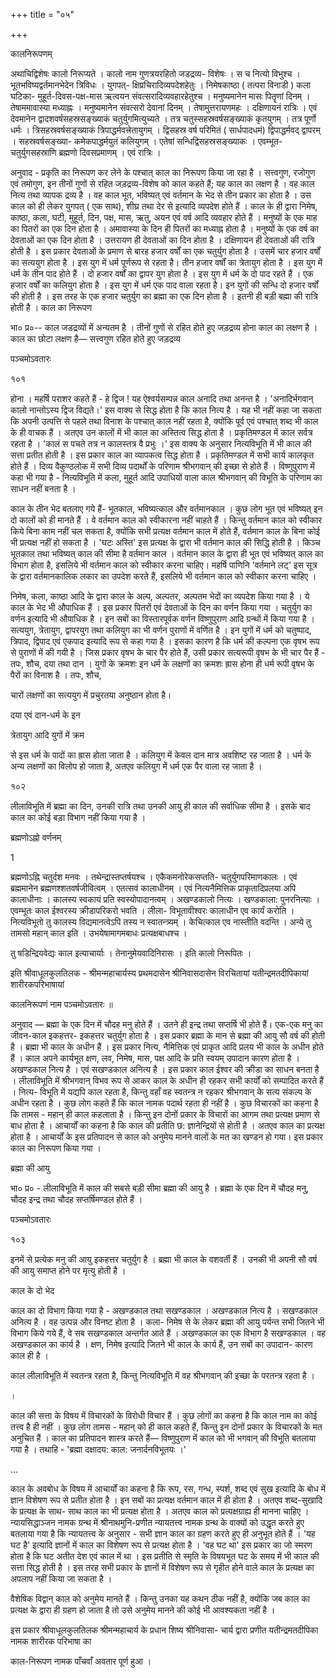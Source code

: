 +++
title = "०५"

+++

कालनिरूपणम् 

अथाचिद्विशेषः कालो निरूप्यते । कालो नाम गुणत्रयरहितो जडद्रव्य- विशेषः । स च नित्यो विभुश्च । भूतभविष्यद्वर्तमानभेदेन त्रिविधः । युगपत्- क्षिप्रचिरादिव्यपदेशहेतुः । निमेषकाष्ठा ( तत्परा विनाडी ) कला घटिका- मुहूर्त-दिवस-पक्ष-मास ऋत्वयन संवत्सरादिव्यवहारहेतुश्च । मनुष्यमानेन मासः पितॄणां दिनम् । तेषाममावास्या मध्याह्नः । मनुष्यमानेन संवत्सरो देवानां दिनम् । तेषामुत्तरायणमहः । दक्षिणायनं रात्रिः । एवं देवमानेन द्वादशवर्षसहस्रसङ्ख्याकं चतुर्युगमित्युच्यते । तत्र चतुस्सहस्रवर्षसङ्ख्याकं कृतयुगम् । तत्र पूर्णो धर्मः । त्रिसहस्रवर्षसङ्ख्याकं त्रिपाद्धर्मवत्त्रेतायुगम् । द्विसहस्र वर्ष परिमितं ( सार्धपादधमं) द्विपाद्धर्मवद् द्वापरम् । सहस्रवर्षसङ्ख्या- कमेकपाद्धर्मयुतं कलियुगम् । एतेषां सन्धिद्विसहस्रसङ्ख्याकः । एवम्भूत- चतुर्युगसहस्राणि ब्रह्मणो दिवसप्रमाणम् । एवं रात्रिः । 

अनुवाद - प्रकृति का निरूपण कर लेने के पश्चात् काल का निरूपण किया जा रहा है । सत्त्वगुण, रजोगुण एवं तमोगुण, इन तीनों गुणों से रहित जड़द्रव्य-विशेष को काल कहते हैं; यह काल का लक्षण है । वह काल नित्य तथा व्यापक द्रव्य है । वह काल भूत, भविष्यत् एवं वर्तमान के भेद से तीन प्रकार का होता है । उस काल को ही लेकर युगपत् ( एक साथ), शीघ्र तथा देर से इत्यादि व्यपदेश होते हैं । काल के ही द्वारा निमेष, काष्ठा, कला, घटी, मुहूर्त, दिन, पक्ष, मास, ऋतु, अयन एवं वर्ष आदि व्यवहार होते हैं । मनुष्यों के एक माह का पितरों का एक दिन होता है । अमावास्या के दिन ही पितरों का मध्याह्न होता है । मनुष्यों के एक वर्ष का देवताओं का एक दिन होता है । उत्तरायण ही देवताओं का दिन होता है । दक्षिणायन ही देवताओं की रात्रि होती है । इस प्रकार देवताओं के प्रमाण से बारह हजार वर्षों का एक चतुर्युग होता है । उसमें चार हजार वर्षों का सत्ययुग होता है । इस युग में धर्म पूर्णरूप से रहता है। तीन हजार वर्षों का त्रेतायुग होता है । इस युग में धर्म के तीन पाद होते हैं । दो हजार वर्षों का द्वापर युग होता है । इस युग में धर्म के दो पाद रहते हैं । एक हजार वर्षों का कलियुग होता है । इस युग में धर्म एक पाद वाला रहता है। इन युगों की सन्धि दो हजार वर्षों की होती है । इस तरह के एक हजार चतुर्युग का ब्रह्मा का एक दिन होता है । इतनी ही बड़ी बह्मा की रात्रि होती है । काल का निरूपण 

भा० प्र०-- काल जडद्रव्यों में अन्यतम है । तीनों गुणों से रहित होते हुए जड़द्रव्य होना काल का लक्षण है । काल का छोटा लक्षण है— सत्त्वगुण रहित होते हुए जड़द्रव्य 

पञ्चमोऽवतारः 

१०१ 

होना । महर्षि पराशर कहते हैं - हे द्विज ! यह ऐश्वर्यसम्पन्न काल अनादि तथा अनन्त है । 'अनादिर्भगवान् कालो नान्तोऽस्य द्विज विद्यते।' इस वाक्य से सिद्ध होता है कि काल नित्य है । यह भी नहीं कहा जा सकता कि अपनी उत्पत्ति से पहले तथा विनाश के पश्चात् काल नहीं रहता है, क्योंकि पूर्व एवं पश्चात् शब्द भी काल के ही वाचक हैं । अतएव उन कालों में भी काल का अस्तित्व सिद्ध होता है । प्रकृतिमण्डल में काल सर्वत्र रहता है । 'कालं स पचते तत्र न कालस्तत्र वै प्रभुः ।' इस वाक्य के अनुसार नित्यविभूति में भी काल की सत्ता प्रतीत होती है । इस प्रकार काल का व्यापकत्व सिद्ध होता है । प्रकृतिमण्डल में सभी कार्य कालकृत होते हैं । दिव्य वैकुण्ठलोक में सभी दिव्य पदार्थों के परिणाम श्रीभगवान् की इच्छा से होते हैं । विष्णुपुराण में कहा भी गया है - नित्यविभूति में कला, मुहूर्त आदि उपाधियों वाला काल श्रीभगवान् की विभूति के परिणाम का साधन नहीं बनता है । 

काल के तीन भेद बतलाए गये हैं- भूतकाल, भविष्यत्काल और वर्तमानकाल । कुछ लोग भूत एवं भविष्यत् इन दो कालों को ही मानते हैं । वे वर्तमान काल को स्वीकारना नहीं चाहते हैं । किन्तु वर्तमान काल को स्वीकार किये बिना काम नहीं चल सकता है, क्योंकि सभी प्रत्यक्ष वर्तमान काल में होते हैं, वर्तमान काल के बिना कोई भी प्रत्यक्ष नहीं हो सकता है । 'घटः अस्ति' इस प्रत्यक्ष के द्वारा भी वर्तमान काल की सिद्धि होती है । किञ्च भूतकाल तथा भविष्यत् काल की सीमा है वर्तमान काल । वर्तमान काल के द्वारा ही भूत एवं भविष्यत् काल का विभाग होता है, इसलिये भी वर्तमान काल को स्वीकार करना चाहिए। महर्षि पाणिनि 'वर्तमाने लट्' इस सूत्र के द्वारा वर्तमानकालिक लकार का उपदेश करते हैं, इसलिये भी वर्तमान काल को स्वीकार करना चाहिए । 

निमेष, कला, काष्ठा आदि के द्वारा काल के अल्प, अल्पतर, अल्पतम भेदों का व्यपदेश किया गया है । ये काल के भेद भी औपाधिक हैं । इस प्रकार पितरों एवं देवताओं के दिन का वर्णन किया गया । चतुर्युग का वर्णन इत्यादि भी औपाधिक है । इन सबों का विस्तारपूर्वक वर्णन विष्णुपुराण आदि ग्रन्थों में किया गया है । सत्ययुग, त्रेतायुग, द्वापरयुग तथा कलियुग का भी वर्णन पुराणों में वर्णित है । इन युगों में धर्म को चतुष्पाद, त्रिपाद, द्विपाद एवं एकपाद इत्यादि रूप से कहा गया है । इसका कारण है कि धर्म की कल्पना एक वृषभ रूप से पुराणों में की गयी है । जिस प्रकार वृषभ के चार पैर होते हैं, उसी प्रकार सत्यरूपी वृषभ के भी चार पैर हैं - तपः, शौच, दया तथा दान । युगों के क्रमशः इन धर्म के लक्षणों का क्रमशः ह्रास होना ही धर्म रूपी वृषभ के पैरों का विनाश है । तपः, शौच, 

चारों लक्षणों का सत्ययुग में प्रचुरतया अनुष्ठान होता है। 

दया एवं दान-धर्म के इन 

त्रेतायुग आदि युगों में क्रम 

से इस धर्म के पादों का ह्रास होता जाता है । कलियुग में केवल दान मात्र अवशिष्ट रह जाता है । धर्म के अन्य लक्षणों का विलोप हो जाता है, अतएव कलियुग में धर्म एक पैर वाला रह जाता है । 

१०२ 



लीलाविभूति में ब्रह्मा का दिन, उनकी रात्रि तथा उनकी आयु ही काल की सर्वाधिक सीमा है । इसके बाद काल का कोई बड़ा विभाग नहीं किया गया है । 

ब्रह्मणोऽह्नो वर्णनम् 

1 

ब्रह्मणोऽह्नि चतुर्दश मनवः । तथेन्द्रास्तप्तर्षयश्च । एकैकमनोरेकसप्तति- चतुर्युगपरिमाणकालः । एवं ब्रह्ममानेन ब्रह्मणश्शतवर्षजीवित्वम् । एतत्सवं कालाधीनम् । एवं नित्यनैमित्तिक प्राकृतादिप्रलया अपि कालाधीनाः । कालस्य स्वकायं प्रति स्वस्योपादानत्वम् । अखण्डकालो नित्यः । खण्डकाला: पुनरनित्याः । एवम्भूतः काल ईश्वरस्य क्रीडापरिकरो भवति । लीला- विभूतावीश्वरः कालाधीन एव कार्यं करोति । नित्यविभूतो तु कालस्य विद्यमानत्वेऽपि तस्य न स्वातन्त्र्यम् । केचित्काल एव नास्तीति वदन्ति । अन्ये तु तामसो महान् काल इति । उभयेषामागमबाधः प्रत्यक्षबाधश्च । 

तु षडिन्द्रियवेद्यः काल इत्याचार्याः । तेनानुमेयवादिनिरासः । इति कालो निरूपितः । 

इति श्रीवाधूलकुलतिलक - श्रीमन्महाचार्यस्य प्रथमदासेन श्रीनिवासदासेन विरचितायां यतीन्द्रमतदीपिकायां शारीरकपरिभाषायां 

कालनिरूपणं नाम पञ्चमोऽवतारः ॥ 

अनुवाद — ब्रह्मा के एक दिन में चौदह मनु होते हैं । उतने ही इन्द्र तथा सप्तर्षि भी होते हैं। एक-एक मनु का जीवन-काल इकहत्तर- इकहत्तर चतुर्युग होता है । इस प्रकार ब्रह्मा के मान से ब्रह्मा की आयु सौ वर्ष की होती है । ब्रह्मा भी काल के अधीन हैं । इस प्रकार नित्य, नैमित्तिक एवं प्राकृत आदि प्रलय भी काल के अधीन होते हैं । काल अपने कार्यभूत क्षण, लव, निमेष, मास, पक्ष आदि के प्रति स्वयम् उपादान कारण होता है । अखण्डकाल नित्य है । एवं सखण्डकाल अनित्य है । इस प्रकार काल ईश्वर की क्रीडा का साधन बनता है । लीलाविभूति में श्रीभगवान् विभव रूप से आकर काल के अधीन ही रहकर सभी कार्यों को सम्पादित करते हैं । नित्य- विभूति में यद्यपि काल रहता है, किन्तु वहाँ वह स्वतन्त्र न रहकर श्रीभगवान् के सत्य संकल्प के अधीन रहता है । कुछ लोग कहते हैं कि काल नामक पदार्थ रहता ही नहीं है । कुछ विचारकों का कहना है कि तामस - महान् ही काल कहलाता है । किन्तु इन दोनों प्रकार के विचारों का आगम तथा प्रत्यक्ष प्रमाण से बाध होता है । आचार्यों का कहना है कि काल की प्रतीति छ: ज्ञानेन्द्रियों से होती है । अतएव काल का प्रत्यक्ष होता है । आचार्यों के इस प्रतिपादन से काल को अनुमेय मानने वालों के मत का खण्डन हो गया। इस प्रकार काल का निरूपण किया गया । 

ब्रह्मा की आयु 

भा० प्र० - लीलाविभूति में काल की सबसे बड़ी सीमा ब्रह्मा की आयु है । ब्रह्मा के एक दिन में चौदह मनु, चौदह इन्द्र तथा चौदह सप्तर्षिमण्डल होते हैं । 

पञ्चमोऽवतारः 

१०३ 

इनमें से प्रत्येक मनु की आयु इकहत्तर चतुर्युग है । ब्रह्मा भी काल के वशवर्ती हैं । उनकी भी अपनी सौ वर्ष की आयु समाप्त होने पर मृत्यु होती है । 

काल के दो भेद 

काल का दो विभाग किया गया है - अखण्डकाल तथा सखण्डकाल । अखण्डकाल नित्य है । सखण्डकाल अनित्य है । वह उत्पन्न और विनष्ट होता है । कला- निमेष से के लेकर ब्रह्मा की आयु पर्यन्त सभी जितने भी विभाग किये गये हैं, वे सब सखण्डकाल अन्तर्गत आते हैं । अखण्डकाल का एक विभाग है सखण्डकाल । वह अखण्डकाल का कार्य है । क्षण, निमेष इत्यादि जितने भी काल के कार्य हैं, उन सबों का उपादान- कारण काल ही है । 

काल लीलाविभूति में स्वतन्त्र रहता है, किन्तु नित्यविभूति में वह श्रीभगवान् की इच्छा के परतन्त्र रहता है । 

। 

काल की सत्ता के विषय में विचारकों के विरोधी विचार हैं । कुछ लोगों का कहना है कि काल नाम का कोई तत्त्व है ही नहीं । कुछ लोग तामस - महान् को ही काल कहते हैं, किन्तु इन दोनों प्रकार के विचारकों के मत अनुचित हैं । काल का प्रतिपादन शास्त्र करते हैं— विष्णुपुराण में काल को भी भगवान् की विभूति बतलाया गया है । तथाहि - 'ब्रह्मा दक्षादय: काल: जनार्दनविभूतयः ।' 

... 

काल के अवबोध के विषय में आचार्यों का कहना है कि रूप, रस, गन्ध, स्पर्श, शब्द एवं सुख इत्यादि के बोध में ज्ञान विशेषण रूप से प्रतीत होता है । इन सबों का प्रत्यक्ष वर्तमान काल में ही होता है । अतएव शब्द-सुखादि के प्रत्यक्ष के साथ- साथ काल का भी प्रत्यक्ष होता है । अतएव काल को प्रत्यक्षग्राह्य ही मानना चाहिए । न्यायसिद्धाञ्जन नामक ग्रन्थ में श्रीनाथमुनि-प्रणीत न्यायतत्त्व नामक ग्रन्थ के वाक्यों को उद्धृत करते हुए बतलाया गया है कि न्यायतत्त्व के अनुसार - सभी ज्ञान काल का ग्रहण करते हुए ही अनुभूत होते हैं । 'यह घट है' इत्यादि ज्ञानों में काल का विशेषण रूप से प्रत्यक्ष होता है । 'वह घट था' इस प्रकार का जो स्मरण होता है कि घट अतीत देश एवं काल में था । इस प्रतीति से स्मृति के विषयभूत घट के समय में भी काल की सत्ता सिद्ध होती है । इस तरह सभी प्रकार के ज्ञानों में विशेषण रूप से गृहीत होने वाले काल के प्रत्यक्ष का अपलाप नहीं किया जा सकता है । 

वैशेषिक विद्वान् काल को अनुमेय मानते हैं । किन्तु उनका यह कथन ठीक नहीं है, क्योंकि जब काल का प्रत्यक्ष के द्वारा ही ग्रहण हो जाता है तो उसे अनुमेय मानने की कोई भी आवश्यकता नहीं है । 

इस प्रकार श्रीवाधूलकुलतिलक श्रीमन्महाचार्य के प्रधान शिष्य श्रीनिवासा- चार्य द्वारा प्रणीत यतीन्द्रमतदीपिका नामक शारीरक परिभाषा का 

काल-निरूपण नामक पाँचवाँ अवतार पूर्ण हुआ । 
